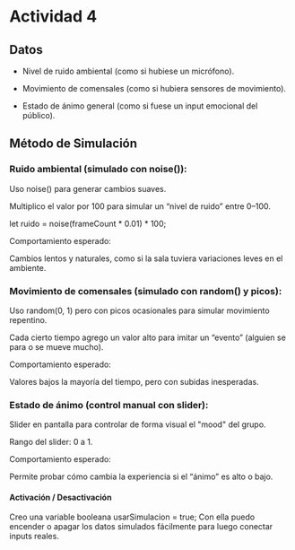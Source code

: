 # Actividad 4

## Datos

- Nivel de ruido ambiental (como si hubiese un micrófono).

- Movimiento de comensales (como si hubiera sensores de movimiento).

- Estado de ánimo general (como si fuese un input emocional del público).

## Método de Simulación

### Ruido ambiental (simulado con noise()):

Uso noise() para generar cambios suaves.

Multiplico el valor por 100 para simular un “nivel de ruido” entre 0–100.

let ruido = noise(frameCount * 0.01) * 100;

Comportamiento esperado:

Cambios lentos y naturales, como si la sala tuviera variaciones leves en el ambiente.

### Movimiento de comensales (simulado con random() y picos):

Uso random(0, 1) pero con picos ocasionales para simular movimiento repentino.

Cada cierto tiempo agrego un valor alto para imitar un “evento” (alguien se para o se mueve mucho).

Comportamiento esperado:

Valores bajos la mayoría del tiempo, pero con subidas inesperadas.

### Estado de ánimo (control manual con slider):

Slider en pantalla para controlar de forma visual el "mood" del grupo.

Rango del slider: 0 a 1.

Comportamiento esperado:

Permite probar cómo cambia la experiencia si el “ánimo” es alto o bajo.

#### Activación / Desactivación
Creo una variable booleana usarSimulacion = true;
Con ella puedo encender o apagar los datos simulados fácilmente para luego conectar inputs reales.

